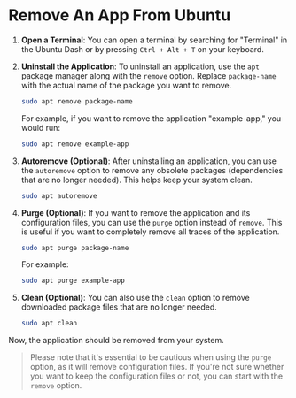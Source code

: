 # Remove An App From Ubuntu

1. **Open a Terminal**:
   You can open a terminal by searching for "Terminal" in the Ubuntu Dash or by pressing `Ctrl + Alt + T` on your keyboard.

2. **Uninstall the Application**:
   To uninstall an application, use the `apt` package manager along with the `remove` option. Replace `package-name` with the actual name of the package you want to remove.

   ```bash
   sudo apt remove package-name
   ```

   For example, if you want to remove the application "example-app," you would run:

   ```bash
   sudo apt remove example-app
   ```

3. **Autoremove (Optional)**:
   After uninstalling an application, you can use the `autoremove` option to remove any obsolete packages (dependencies that are no longer needed). This helps keep your system clean.

   ```bash
   sudo apt autoremove
   ```

4. **Purge (Optional)**:
   If you want to remove the application and its configuration files, you can use the `purge` option instead of `remove`. This is useful if you want to completely remove all traces of the application.

   ```bash
   sudo apt purge package-name
   ```

   For example:

   ```bash
   sudo apt purge example-app
   ```

5. **Clean (Optional)**:
   You can also use the `clean` option to remove downloaded package files that are no longer needed.

   ```bash
   sudo apt clean
   ```

Now, the application should be removed from your system.

> Please note that it's essential to be cautious when using the `purge` option, as it will remove configuration files. If you're not sure whether you want to keep the configuration files or not, you can start with the `remove` option.
